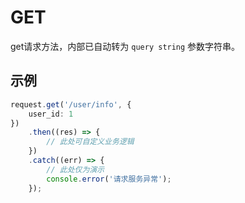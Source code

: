 # GET
get请求方法，内部已自动转为 `query string` 参数字符串。

## 示例
```ts
request.get('/user/info', {
	user_id: 1
})
	.then((res) => {
		// 此处可自定义业务逻辑
	})
	.catch((err) => {
		// 此处仅为演示
		console.error('请求服务异常');
	});
```